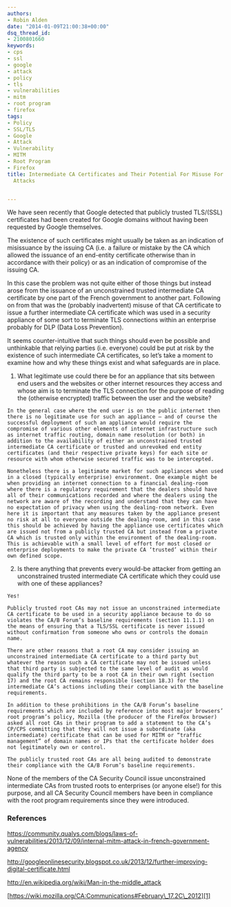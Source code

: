 ```yaml
---
authors:
- Robin Alden
date: "2014-01-09T21:00:38+00:00"
dsq_thread_id:
- 2100801660
keywords:
- cps
- ssl
- google
- attack
- policy
- tls
- vulnerabilities
- mitm
- root program
- firefox
tags:
- Policy
- SSL/TLS
- Google
- Attack
- Vulnerability
- MITM
- Root Program
- Firefox
title: Intermediate CA Certificates and Their Potential For Misuse For Man-In-The-Middle
  Attacks


---
```

We have seen recently that Google detected that publicly trusted TLS/(SSL) certificates had been created for Google domains without having been requested by Google themselves.

The existence of such certificates might usually be taken as an indication of misissuance by the issuing CA (i.e. a failure or mistake by the CA which allowed the issuance of an end-entity certificate otherwise than in accordance with their policy) or as an indication of compromise of the issuing CA.

In this case the problem was not quite either of those things but instead arose from the issuance of an unconstrained trusted intermediate CA certificate by one part of the French government to another part. Following on from that was the (probably inadvertent) misuse of that CA certificate to issue a further intermediate CA certificate which was used in a security appliance of some sort to terminate TLS connections within an enterprise probably for DLP (Data Loss Prevention).

It seems counter-intuitive that such things should even be possible and unthinkable that relying parties (i.e. everyone) could be put at risk by the existence of such intermediate CA certificates, so let’s take a moment to examine how and why these things exist and what safeguards are in place.

  1. What legitimate use could there be for an appliance that sits between end users and the websites or other internet resources they access and whose aim is to terminate the TLS connection for the purpose of reading the (otherwise encrypted) traffic between the user and the website?
    
    In the general case where the end user is on the public internet then there is no legitimate use for such an appliance – and of course the successful deployment of such an appliance would require the compromise of various other elements of internet infrastructure such as internet traffic routing, domain name resolution (or both) in addition to the availability of either an unconstrained trusted intermediate CA certificate or trusted and unrevoked end entity certificates (and their respective private keys) for each site or resource with whom otherwise secured traffic was to be intercepted.
    
    Nonetheless there is a legitimate market for such appliances when used in a closed (typically enterprise) environment. One example might be when providing an internet connection to a financial dealing-room where there is a regulatory requirement that the dealers should have all of their communications recorded and where the dealers using the network are aware of the recording and understand that they can have no expectation of privacy when using the dealing-room network. Even here it is important that any measures taken by the appliance present no risk at all to everyone outside the dealing-room, and in this case this should be achieved by having the appliance use certificates which are issued not from a publicly trusted CA but instead from a private CA which is trusted only within the environment of the dealing-room. This is achievable with a small level of effort for most closed or enterprise deployments to make the private CA ‘trusted’ within their own defined scope.

  2. Is there anything that prevents every would-be attacker from getting an unconstrained trusted intermediate CA certificate which they could use with one of these appliances?
    
    Yes!
    
    Publicly trusted root CAs may not issue an unconstrained intermediate CA certificate to be used in a security appliance because to do so violates the CA/B Forum’s baseline requirements (section 11.1.1) on the means of ensuring that a TLS/SSL certificate is never issued without confirmation from someone who owns or controls the domain name.
    
    There are other reasons that a root CA may consider issuing an unconstrained intermediate CA certificate to a third party but whatever the reason such a CA certificate may not be issued unless that third party is subjected to the same level of audit as would qualify the third party to be a root CA in their own right (section 17) and the root CA remains responsible (section 18.3) for the intermediate CA’s actions including their compliance with the baseline requirements.
    
    In addition to these prohibitions in the CA/B Forum’s baseline requirements which are included by reference into most major browsers’ root program’s policy, Mozilla (the producer of the FireFox browser) asked all root CAs in their program to add a statement to the CA’s CP/CPS committing that they will not issue a subordinate (aka intermediate) certificate that can be used for MITM or “traffic management” of domain names or IPs that the certificate holder does not legitimately own or control.
    
    The publicly trusted root CAs are all being audited to demonstrate their compliance with the CA/B Forum’s baseline requirements.

None of the members of the CA Security Council issue unconstrained intermediate CAs from trusted roots to enterprises (or anyone else!) for this purpose, and all CA Security Council members have been in compliance with the root program requirements since they were introduced.

### References

<https://community.qualys.com/blogs/laws-of-vulnerabilities/2013/12/09/internal-mitm-attack-in-french-government-agency>

<http://googleonlinesecurity.blogspot.co.uk/2013/12/further-improving-digital-certificate.html>

<http://en.wikipedia.org/wiki/Man-in-the-middle_attack>

[https://wiki.mozilla.org/CA:Communications#February\_17.2C\_2012][1]

 [1]: https://wiki.mozilla.org/CA:Communications#February_17.2C_2012